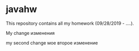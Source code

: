# javahw
This repository contains all my homework (09/28/2019 - ....).

My change изменения

my second change мое второе изменение
